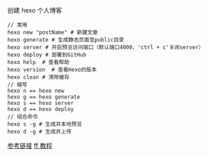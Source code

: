 创建 hexo 个人博客
```
// 常用
hexo new "postName" # 新建文章
hexo generate # 生成静态页面至public目录
hexo server # 开启预览访问端口（默认端口4000，'ctrl + c'关闭server）
hexo deploy # 部署到GitHub
hexo help  # 查看帮助
hexo version  # 查看Hexo的版本
hexo clean # 清除缓存
// 缩写
hexo n == hexo new
hexo g == hexo generate
hexo s == hexo server
hexo d == hexo deploy
// 组合命令
hexo s -g # 生成并本地预览
hexo d -g # 生成并上传
```
[参考链接](https://www.jianshu.com/p/6dfc7cfdc7e0)
[ff 教程](https://xiedaimala.com/tasks/24e32d28-9aeb-4010-a643-d97904e8101d/text_tutorials/26659cbd-bcaf-4e88-a2b2-9d7b753cf767)
